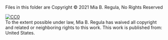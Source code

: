 Files in this folder are Copyright © 2021  Mia B. Regula, No Rights Reserved


<p xmlns:dct="http://purl.org/dc/terms/" xmlns:vcard="http://www.w3.org/2001/vcard-rdf/3.0#">
  <a rel="license" href="http://creativecommons.org/publicdomain/zero/1.0/">
    <img src="http://i.creativecommons.org/p/zero/1.0/88x31.png" style="border-style: none;" alt="CC0" />
  </a>
  <br />
  To the extent possible under law, <span resource="[_:publisher]" rel="dct:publisher">
  <span property="dct:title">Mia B. Regula</span></span> has waived all copyright and related or neighboring rights to
  this work. This work is published from:
  <span property="vcard:Country" datatype="dct:ISO3166" content="US" about="[_:publisher]">United States</span>.
</p>
